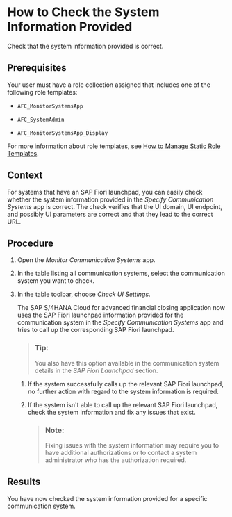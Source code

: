 <!-- loio1f3c6ddae438455f82ae2ec8191c35c8 -->

# How to Check the System Information Provided

Check that the system information provided is correct.



<a name="loio1f3c6ddae438455f82ae2ec8191c35c8__prereq_htj_xfh_fvb"/>

## Prerequisites

Your user must have a role collection assigned that includes one of the following role templates:

-   `AFC_MonitorSystemsApp`

-   `AFC_SystemAdmin`

-   `AFC_MonitorSystemsApp_Display`


For more information about role templates, see [How to Manage Static Role Templates](../User-Management/how-to-manage-static-role-templates-0cca34d.md).



## Context

For systems that have an SAP Fiori launchpad, you can easily check whether the system information provided in the *Specify Communication Systems* app is correct. The check verifies that the UI domain, UI endpoint, and possibly UI parameters are correct and that they lead to the correct URL.



## Procedure

1.  Open the *Monitor Communication Systems* app.

2.  In the table listing all communication systems, select the communication system you want to check.

3.  In the table toolbar, choose *Check UI Settings*.

    The SAP S/4HANA Cloud for advanced financial closing application now uses the SAP Fiori launchpad information provided for the communication system in the *Specify Communication Systems* app and tries to call up the corresponding SAP Fiori launchpad.

    > ### Tip:  
    > You also have this option available in the communication system details in the *SAP Fiori Launchpad* section.

    1.  If the system successfully calls up the relevant SAP Fiori launchpad, no further action with regard to the system information is required.

    2.  If the system isn't able to call up the relevant SAP Fiori launchpad, check the system information and fix any issues that exist.

        > ### Note:  
        > Fixing issues with the system information may require you to have additional authorizations or to contact a system administrator who has the authorization required.





<a name="loio1f3c6ddae438455f82ae2ec8191c35c8__result_h4v_vfh_fvb"/>

## Results

You have now checked the system information provided for a specific communication system.

